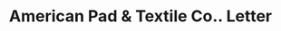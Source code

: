 ---
doi: 10.7916/D8BS049R
date_other: '1917'
date_other_textual: '1917'
form: correspondence
genre:
- Letters (correspondence)
name:
- American Pad & Textile Co.
object_in_context_url: https://biggert.cul.columbia.edu/items/view/ave_biggert_01307
subject_hierarchical_geographic:
- Greenfield, Ohio, United States
subject_name:
- American Pad & Textile Co.
title: American Pad & Textile Co.. Letter
sort_title: American Pad & Textile Co.. Letter
call_number: ave_biggert_01307
coordinates:
- 39.35166666666667,-83.3863888888889
pid: ave_biggert_01307
identifiers: ave_biggert_01307
thumbnail: https://derivativo-1.library.columbia.edu/iiif/2/ldpd:343152/full/!256,256/0/native.jpg
permalink: /biggert/ave_biggert_01307/
layout: iiif-image-page
---
